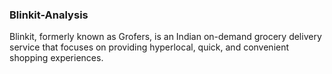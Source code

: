 ### Blinkit-Analysis
Blinkit, formerly known as Grofers, is an Indian on-demand grocery delivery service that focuses on providing hyperlocal, quick, and convenient shopping experiences.
